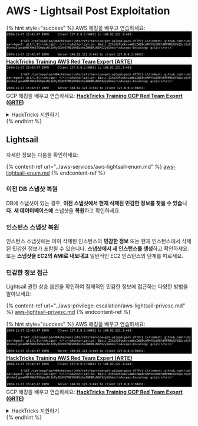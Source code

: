 # AWS - Lightsail Post Exploitation

{% hint style="success" %}
AWS 해킹을 배우고 연습하세요:<img src="../../../.gitbook/assets/image (1).png" alt="" data-size="line">[**HackTricks Training AWS Red Team Expert (ARTE)**](https://training.hacktricks.xyz/courses/arte)<img src="../../../.gitbook/assets/image (1).png" alt="" data-size="line">\
GCP 해킹을 배우고 연습하세요: <img src="../../../.gitbook/assets/image (2).png" alt="" data-size="line">[**HackTricks Training GCP Red Team Expert (GRTE)**<img src="../../../.gitbook/assets/image (2).png" alt="" data-size="line">](https://training.hacktricks.xyz/courses/grte)

<details>

<summary>HackTricks 지원하기</summary>

* [**구독 계획**](https://github.com/sponsors/carlospolop)을 확인하세요!
* **💬 [**Discord 그룹**](https://discord.gg/hRep4RUj7f) 또는 [**텔레그램 그룹**](https://t.me/peass)에 참여하거나 **Twitter** 🐦 [**@hacktricks\_live**](https://twitter.com/hacktricks\_live)**를 팔로우하세요.**
* **[**HackTricks**](https://github.com/carlospolop/hacktricks) 및 [**HackTricks Cloud**](https://github.com/carlospolop/hacktricks-cloud) GitHub 리포지토리에 PR을 제출하여 해킹 트릭을 공유하세요.**

</details>
{% endhint %}

## Lightsail

자세한 정보는 다음을 확인하세요:

{% content-ref url="../aws-services/aws-lightsail-enum.md" %}
[aws-lightsail-enum.md](../aws-services/aws-lightsail-enum.md)
{% endcontent-ref %}

### 이전 DB 스냅샷 복원

DB에 스냅샷이 있는 경우, **이전 스냅샷에서 현재 삭제된 민감한 정보를 찾을 수 있습니다**. **새 데이터베이스에** 스냅샷을 **복원**하고 확인하세요.

### 인스턴스 스냅샷 복원

인스턴스 스냅샷에는 이미 삭제된 인스턴스의 **민감한 정보** 또는 현재 인스턴스에서 삭제된 민감한 정보가 포함될 수 있습니다. **스냅샷에서 새 인스턴스를 생성**하고 확인하세요.\
또는 **스냅샷을 EC2의 AMI로 내보내고** 일반적인 EC2 인스턴스의 단계를 따르세요.

### 민감한 정보 접근

Lightsail 권한 상승 옵션을 확인하여 잠재적인 민감한 정보에 접근하는 다양한 방법을 알아보세요:

{% content-ref url="../aws-privilege-escalation/aws-lightsail-privesc.md" %}
[aws-lightsail-privesc.md](../aws-privilege-escalation/aws-lightsail-privesc.md)
{% endcontent-ref %}

{% hint style="success" %}
AWS 해킹을 배우고 연습하세요:<img src="../../../.gitbook/assets/image (1).png" alt="" data-size="line">[**HackTricks Training AWS Red Team Expert (ARTE)**](https://training.hacktricks.xyz/courses/arte)<img src="../../../.gitbook/assets/image (1).png" alt="" data-size="line">\
GCP 해킹을 배우고 연습하세요: <img src="../../../.gitbook/assets/image (2).png" alt="" data-size="line">[**HackTricks Training GCP Red Team Expert (GRTE)**<img src="../../../.gitbook/assets/image (2).png" alt="" data-size="line">](https://training.hacktricks.xyz/courses/grte)

<details>

<summary>HackTricks 지원하기</summary>

* [**구독 계획**](https://github.com/sponsors/carlospolop)을 확인하세요!
* **💬 [**Discord 그룹**](https://discord.gg/hRep4RUj7f) 또는 [**텔레그램 그룹**](https://t.me/peass)에 참여하거나 **Twitter** 🐦 [**@hacktricks\_live**](https://twitter.com/hacktricks\_live)**를 팔로우하세요.**
* **[**HackTricks**](https://github.com/carlospolop/hacktricks) 및 [**HackTricks Cloud**](https://github.com/carlospolop/hacktricks-cloud) GitHub 리포지토리에 PR을 제출하여 해킹 트릭을 공유하세요.**

</details>
{% endhint %}
